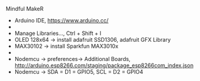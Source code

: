 Mindful MakeR

- Arduino IDE, https://www.arduino.cc/
-
- Manage Libraries..., Ctrl + Shift + I
- OLED 128x64 -> install adafruit SSD1306, adafruit GFX Library
- MAX30102 -> install Sparkfun MAX3010x
-
- Nodemcu -> preferences-> Additional Boards, http://arduino.esp8266.com/staging/package_esp8266com_index.json
- Nodemcu -> SDA = D1 = GPIO5, SCL = D2 = GPIO4
